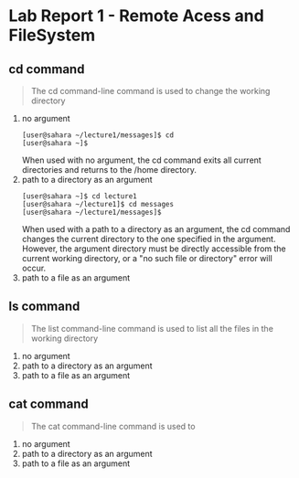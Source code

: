 # Lab Report 1 - Remote Acess and FileSystem
## **cd command**
> The cd command-line command is used to change the working directory
1. no argument
   ```
   [user@sahara ~/lecture1/messages]$ cd
   [user@sahara ~]$ 
   ```
   When used with no argument, the cd command exits all current directories and returns to the /home directory.
2. path to a directory as an argument
   ```
   [user@sahara ~]$ cd lecture1
   [user@sahara ~/lecture1]$ cd messages
   [user@sahara ~/lecture1/messages]$ 
   ```
   When used with a path to a directory as an argument, the cd command changes the current directory to the one specified in the argument. However, the argument directory must be directly accessible from the current working directory, or a "no such file or directory" error will occur. 
4. path to a file as an argument

## **ls command**
> The list command-line command is used to list all the files in the working directory
1. no argument
2. path to a directory as an argument
3. path to a file as an argument
     
## **cat command**
> The cat command-line command is used to 
1. no argument
2. path to a directory as an argument
3. path to a file as an argument
     

     
